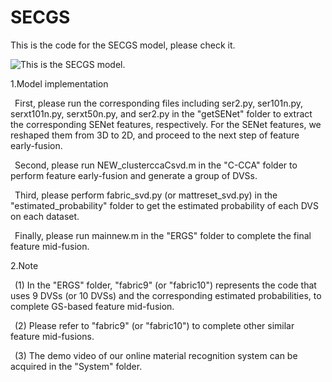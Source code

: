 # SECGS
This is the code for the SECGS model, please check it.  

![This is the SECGS model.](https://github.com/Danicaghost/SECGS/blob/main/Model.jpg)

1.Model implementation 

&ensp;First, please run the corresponding files including ser2.py, ser101n.py, serxt101n.py, serxt50n.py, and ser2.py in the "getSENet" folder to extract the corresponding SENet features, respectively. For the SENet features, we reshaped them from 3D to 2D, and proceed to the next step of feature early-fusion.
   
&ensp;Second, please run NEW_clusterccaCsvd.m in the "C-CCA" folder to perform feature early-fusion and generate a group of DVSs. 
   
&ensp;Third, please perform fabric_svd.py (or mattreset_svd.py) in the "estimated_probability" folder to get the estimated probability of each DVS on each dataset. 
   
&ensp;Finally, please run mainnew.m in the "ERGS" folder to complete the final feature mid-fusion.  

2.Note

&ensp;(1) In the "ERGS" folder, "fabric9" (or "fabric10") represents the code that uses 9 DVSs (or 10 DVSs) and the corresponding estimated probabilities, to complete GS-based feature mid-fusion.
 
&ensp;(2) Please refer to "fabric9" (or "fabric10") to complete other similar feature mid-fusions.

&ensp;(3) The demo video of our online material recognition system can be acquired in the "System" folder.
